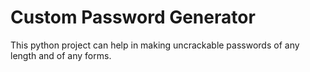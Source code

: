 # Custom Password Generator
This python project can help in making uncrackable passwords of any length and of any forms.
